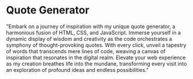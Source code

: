 # Quote Generator
 "Embark on a journey of inspiration with my unique quote generator, a harmonious fusion of HTML, CSS, and JavaScript. Immerse yourself in a dynamic display of wisdom and creativity as the code orchestrates a symphony of thought-provoking quotes. With every click, unveil a tapestry of words that transcends mere lines of code, weaving a canvas of inspiration that resonates in the digital realm. Elevate your web experience as my creation breathes life into the mundane, transforming every visit into an exploration of profound ideas and endless possibilities."
